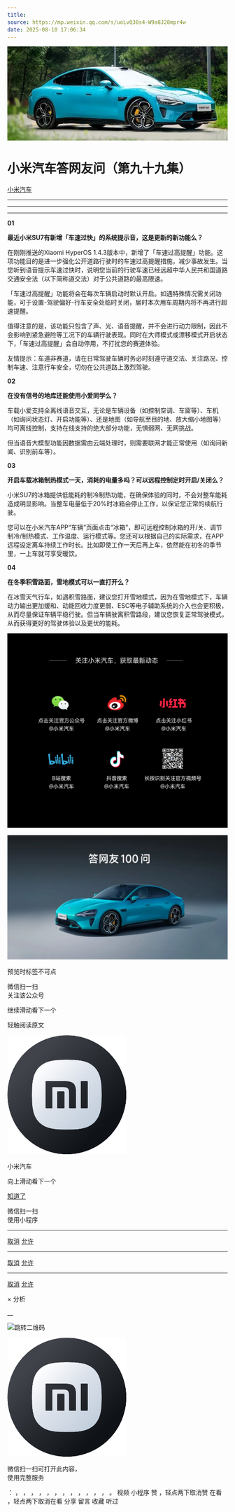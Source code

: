 ```yaml
---
title: 
source: https://mp.weixin.qq.com/s/uoLvQ38s4-W9a8J28mpr4w
date: 2025-08-10 17:06:34
---
```


![cover_image](images/img_06aeb009.jpg)


#  小米汽车答网友问（第九十九集）


[ 小米汽车 ](<javascript:void\(0\);>)

______

****  
****

****01****

**最近小米SU7有新增「车速过快」的系统提示音，这是更新的新功能么？**

在刚刚推送的Xiaomi HyperOS 1.4.3版本中，新增了「车速过高提醒」功能。这项功能目的是进一步强化公开道路行驶时的车速过高提醒措施，减少事故发生。当您听到语音提示车速过快时，说明您当前的行驶车速已经远超中华人民共和国道路交通安全法（以下简称道交法）对于公共道路的最高限速。

「车速过高提醒」功能将会在每次车辆启动时默认开启。如遇特殊情况需关闭功能，可于设置-驾驶偏好-行车安全处临时关闭，届时本次用车周期内将不再进行超速提醒。

值得注意的是，该功能只包含了声、光、语音提醒，并不会进行动力限制，因此不会影响到紧急避险等工况下的车辆行驶表现。同时在大师模式或漂移模式开启状态下，「车速过高提醒」会自动停用，不打扰您的赛道体验。

友情提示：车道非赛道，请在日常驾驶车辆时务必时刻遵守道交法、关注路况、控制车速、注意行车安全，切勿在公共道路上激烈驾驶。

  

  

**02**

**在没有信号的地库还能使用小爱同学么？**

车载小爱支持全离线语音交互，无论是车辆设备（如控制空调、车窗等）、车机（如询问状态灯、开启功能等）、还是地图（如导航至目的地、放大缩小地图等）均可离线控制，支持在线支持的绝大部分功能，无惧弱网、无网挑战。

但当语音大模型功能因数据需由云端处理时，则需要联网才能正常使用（如询问新闻、识别前车等）。

**03**

**开启车载冰箱制热模式一天，消耗的电量多吗？可以远程控制定时开启/关闭么？**

小米SU7的冰箱提供低能耗的制冷制热功能，在确保体验的同时，不会对整车能耗造成明显影响。当整车电量低于20%时冰箱会停止工作，以保证您正常的续航行驶。

您可以在小米汽车APP“车辆”页面点击“冰箱”，即可远程控制冰箱的开/关、调节制冷/制热模式、工作温度、运行模式等。您还可以根据自己的实际需求，在APP远程设定离车持续工作时长。比如即使工作一天后再上车，依然能在初冬的季节里，一上车就可享受暖饮。

  

**04**

**在冬季积雪路面，雪地模式可以一直打开么？**

在冰雪天气行车，如遇积雪路面，建议您打开雪地模式，因为在雪地模式下，车辆动力输出更加缓和、动能回收力度更弱、ESC等电子辅助系统的介入也会更积极，从而尽量保证车辆平稳行驶。但当车辆驶离积雪路段，建议您恢复正常驾驶模式，从而获得更好的驾驶体验以及更优的能耗。

  

  

![img_1c3b5537.jpg](images/img_1c3b5537.jpg)

![img_61052fb0.jpg](images/img_61052fb0.jpg)

[](<>)[](<>)

预览时标签不可点

微信扫一扫  
关注该公众号

继续滑动看下一个

轻触阅读原文

![img_97d833da.jpg](images/img_97d833da.jpg)

小米汽车 

向上滑动看下一个

[知道了](<javascript:;>)

微信扫一扫  
使用小程序

****

[取消](<javascript:void\(0\);>) [允许](<javascript:void\(0\);>)

****

[取消](<javascript:void\(0\);>) [允许](<javascript:void\(0\);>)

****

[取消](<javascript:void\(0\);>) [允许](<javascript:void\(0\);>)

× 分析

__

![跳转二维码]()

![作者头像](images/img_97d833da.jpg)

微信扫一扫可打开此内容，  
使用完整服务

： ， ， ， ， ， ， ， ， ， ， ， ， 。 视频 小程序 赞 ，轻点两下取消赞 在看 ，轻点两下取消在看 分享 留言 收藏 听过